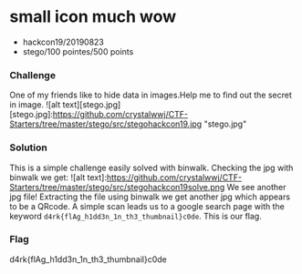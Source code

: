 # small icon much wow
* hackcon19/20190823
* stego/100 pointes/500 points

### Challenge
One of my friends like to hide data in images.Help me to find out the secret in image.
![alt text][stego.jpg]
[stego.jpg]:https://github.com/crystalwwj/CTF-Starters/tree/master/stego/src/stegohackcon19.jpg "stego.jpg"

### Solution
This is a simple challenge easily solved with binwalk.
Checking the jpg with binwalk we get:
![alt text]:https://github.com/crystalwwj/CTF-Starters/tree/master/stego/src/stegohackcon19solve.png
We see another jpg file! Extracting the file using binwalk we get another jpg which appears to be a QRcode. A simple scan leads us to a google search page with the keyword `d4rk{flAg_h1dd3n_1n_th3_thumbnail}c0de`.
This is our flag.

### Flag
d4rk{flAg_h1dd3n_1n_th3_thumbnail}c0de

